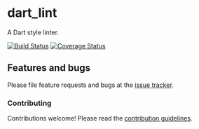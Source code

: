 # dart_lint

A Dart style linter.

[![Build Status](https://travis-ci.org/dart-lang/dart_lint.svg)](https://travis-ci.org/dart-lang/dart_lint)
[![Coverage Status](https://coveralls.io/repos/dart-lang/dart_lint/badge.svg)](https://coveralls.io/r/dart-lang/dart_lint)

## Features and bugs

Please file feature requests and bugs at the [issue tracker][tracker].

[tracker]: https://github.com/dart-lang/cli_util/issues

### Contributing

Contributions welcome! Please read the
[contribution guidelines](CONTRIBUTING.md).
